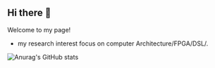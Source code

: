 ## Hi there 👋

Welcome to my page!

-  my research interest focus on computer Architecture/FPGA/DSL/.


![Anurag's GitHub stats](https://github-readme-stats.vercel.app/api?username=GuoningHuang)

